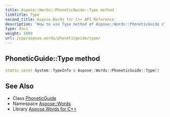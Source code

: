 ```yaml
---
title: Aspose::Words::PhoneticGuide::Type method
linktitle: Type
second_title: Aspose.Words for C++ API Reference
description: 'How to use Type method of Aspose::Words::PhoneticGuide class in C++.'
type: docs
weight: 1000
url: /cpp/aspose.words/phoneticguide/type/
---
```

## PhoneticGuide::Type method




```cpp
static const System::TypeInfo & Aspose::Words::PhoneticGuide::Type()
```

## See Also

* Class [PhoneticGuide](../)
* Namespace [Aspose::Words](../../)
* Library [Aspose.Words for C++](../../../)
